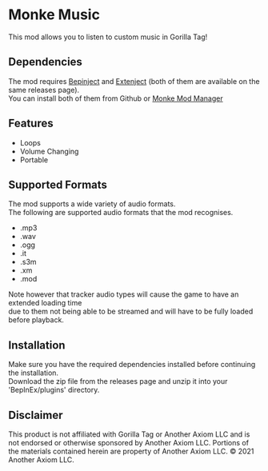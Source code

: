 # Monke Music

This mod allows you to listen to custom music in Gorilla Tag!

## Dependencies
The mod requires [Bepinject](https://github.com/Auros/Bepinject/releases) and [Extenject](https://github.com/Auros/Bepinject/releases) (both of them are available on the same releases page).\
You can install both of them from Github or [Monke Mod Manager](https://github.com/BzzzThe18th/MonkeModManager)

## Features
 - Loops
 - Volume Changing
 - Portable

## Supported Formats
The mod supports a wide variety of audio formats.\
The following are supported audio formats that the mod recognises.
 - .mp3
 - .wav
 - .ogg
 - .it
 - .s3m
 - .xm
 - .mod

Note however that tracker audio types will cause the game to have an extended loading time\
due to them not being able to be streamed and will have to be fully loaded before playback.

## Installation
Make sure you have the required dependencies installed before continuing the installation.\
Download the zip file from the releases page and unzip it into your 'BepInEx/plugins' directory.

## Disclaimer
This product is not affiliated with Gorilla Tag or Another Axiom LLC and is not endorsed or otherwise sponsored by Another Axiom LLC. Portions of the materials contained herein are property of Another Axiom LLC. © 2021 Another Axiom LLC.
